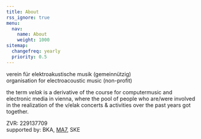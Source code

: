 ```yaml
---
title: About
rss_ignore: true
menu:
  nav:
    name: About
    weight: 1000
sitemap:
  changefreq: yearly
  priority: 0.5
---
```

verein für elektroakustische musik (gemeinnützig)  
organisation for electroacoustic music (non-profit)

the term _velak_ is a derivative of the course for computermusic and electronic media in vienna,
where the pool of people who are/were involved in the realization of the v/elak concerts & activities over the past years got together.

ZVR: 229137709  
supported by: BKA, [MA7](https://www.wien.gv.at/kultur/abteilung/), SKE  

